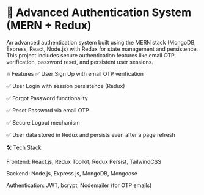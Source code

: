 # 🚀 Advanced Authentication System (MERN + Redux)
An advanced authentication system built using the MERN stack (MongoDB, Express, React, Node.js) with Redux for state management and persistence. This project includes secure authentication features like email OTP verification, password reset, and persistent user sessions.

🔥 Features
✅ User Sign Up with email OTP verification


✅ User Login with session persistence (Redux)


✅ Forgot Password functionality


✅ Reset Password via email OTP


✅ Secure Logout mechanism


✅ User data stored in Redux and persists even after a page refresh


🛠 Tech Stack

Frontend: React.js, Redux Toolkit, Redux Persist, TailwindCSS


Backend: Node.js, Express.js, MongoDB, Mongoose


Authentication: JWT, bcrypt, Nodemailer (for OTP emails)
